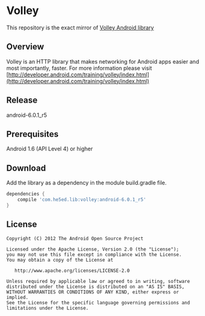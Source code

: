 Volley
======
This repository is the exact mirror of [Volley Android library](https://android.googlesource.com/platform/frameworks/volley)

Overview
--------
Volley is an HTTP library that makes networking for Android apps easier and most importantly, faster.
For more information please visit [http://developer.android.com/training/volley/index.html](http://developer.android.com/training/volley/index.html)

Release
-------
android-6.0.1_r5

Prerequisites
--------------
Android 1.6 (API Level 4) or higher

Download
--------
Add the library as a dependency in the module build.gradle file.
```groovy
dependencies {
    compile 'com.he5ed.lib:volley:android-6.0.1_r5'
}
```

License
-------
    Copyright (C) 2012 The Android Open Source Project

    Licensed under the Apache License, Version 2.0 (the "License");
    you may not use this file except in compliance with the License.
    You may obtain a copy of the License at

       http://www.apache.org/licenses/LICENSE-2.0

    Unless required by applicable law or agreed to in writing, software
    distributed under the License is distributed on an "AS IS" BASIS,
    WITHOUT WARRANTIES OR CONDITIONS OF ANY KIND, either express or implied.
    See the License for the specific language governing permissions and
    limitations under the License.
